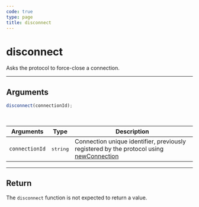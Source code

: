```yaml
---
code: true
type: page
title: disconnect
---
```


# disconnect

Asks the protocol to force-close a connection.

---

## Arguments

```js
disconnect(connectionId);
```

<br/>

| Arguments      | Type              | Description                                                                                                                           |
| -------------- | ----------------- | ------------------------------------------------------------------------------------------------------------------------------------- |
| `connectionId` | <pre>string</pre> | Connection unique identifier, previously registered by the protocol using [newConnection](/core/1/protocols/api/entrypoint/newconnection) |

---

## Return

The `disconnect` function is not expected to return a value.
